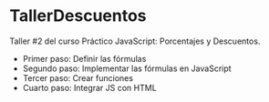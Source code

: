 # TallerDescuentos
Taller #2 del curso Práctico JavaScript: Porcentajes y Descuentos.

- Primer paso: Definir las fórmulas
- Segundo paso: Implementar las fórmulas en JavaScript
- Tercer paso: Crear funciones
- Cuarto paso: Integrar JS con HTML